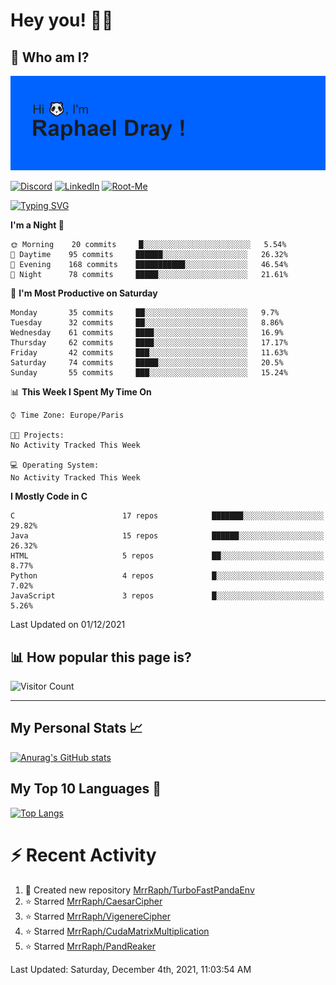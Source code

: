 # **Hey you! 👋🏼**

## **🔎 Who am I?**

<img src="https://github.com/MrrRaph/MrrRaph/blob/master/header.png?raw=true">

[![Discord](https://img.shields.io/badge/Discord-7289DA?style=for-the-badge&logo=discord&logoColor=white
)](https://discordapp.com/users/MrRaph#4214/)
[![LinkedIn](https://img.shields.io/badge/LinkedIn-0077B5?style=for-the-badge&logo=linkedin&logoColor=white)](https://www.linkedin.com/in/raphaeldray/)
[![Root-Me](https://img.shields.io/badge/dynamic/json?color=yellowgreen&label=Root-me%20Score&query=score&style=for-the-badge&url=https://raw.githubusercontent.com/MrrRaph/MrrRaph/master/root-me-stats.json&logoColor=white)](https://www.root-me.org/PandHacker)


[![Typing SVG](https://readme-typing-svg.herokuapp.com?font=glory&size=23&multiline=true&height=65&lines=CyberSecurity+Engineer+%F0%9F%92%BB;Freelance+Fullstack+Developer)](https://git.io/typing-svg)

<!--START_SECTION:waka-->
**I'm a Night 🦉** 

```text
🌞 Morning    20 commits     █░░░░░░░░░░░░░░░░░░░░░░░░   5.54% 
🌆 Daytime    95 commits     ██████░░░░░░░░░░░░░░░░░░░   26.32% 
🌃 Evening    168 commits    ███████████░░░░░░░░░░░░░░   46.54% 
🌙 Night      78 commits     █████░░░░░░░░░░░░░░░░░░░░   21.61%

```
📅 **I'm Most Productive on Saturday** 

```text
Monday       35 commits     ██░░░░░░░░░░░░░░░░░░░░░░░   9.7% 
Tuesday      32 commits     ██░░░░░░░░░░░░░░░░░░░░░░░   8.86% 
Wednesday    61 commits     ████░░░░░░░░░░░░░░░░░░░░░   16.9% 
Thursday     62 commits     ████░░░░░░░░░░░░░░░░░░░░░   17.17% 
Friday       42 commits     ███░░░░░░░░░░░░░░░░░░░░░░   11.63% 
Saturday     74 commits     █████░░░░░░░░░░░░░░░░░░░░   20.5% 
Sunday       55 commits     ███░░░░░░░░░░░░░░░░░░░░░░   15.24%

```


📊 **This Week I Spent My Time On** 

```text
⌚︎ Time Zone: Europe/Paris

🐱‍💻 Projects: 
No Activity Tracked This Week

💻 Operating System: 
No Activity Tracked This Week

```

**I Mostly Code in C** 

```text
C                        17 repos            ███████░░░░░░░░░░░░░░░░░░   29.82% 
Java                     15 repos            ██████░░░░░░░░░░░░░░░░░░░   26.32% 
HTML                     5 repos             ██░░░░░░░░░░░░░░░░░░░░░░░   8.77% 
Python                   4 repos             █░░░░░░░░░░░░░░░░░░░░░░░░   7.02% 
JavaScript               3 repos             █░░░░░░░░░░░░░░░░░░░░░░░░   5.26%

```



 Last Updated on 01/12/2021
<!--END_SECTION:waka-->

## **📊 How popular this page is?**

![Visitor Count](https://profile-counter.glitch.me/MrrRaph/count.svg)

---

## **My Personal Stats 📈**

[![Anurag's GitHub stats](https://github-readme-stats.vercel.app/api?username=mrrraph&count_private=true&show_icons=true&title_color=fff&text_color=fff&bg_color=30,36d1dc,904e95)](https://github.com/anuraghazra/github-readme-stats)

## **My Top 10 Languages 📣**

[![Top Langs](https://github-readme-stats.vercel.app/api/top-langs/?username=mrrraph&langs_count=10&layout=compact&hide=html,css&hide_title=true)](https://github.com/anuraghazra/github-readme-stats)


# **⚡ Recent Activity**

<!--RECENT_ACTIVITY:start-->
1. 📔 Created new repository [MrrRaph/TurboFastPandaEnv](https://github.com/MrrRaph/TurboFastPandaEnv)
2. ⭐ Starred [MrrRaph/CaesarCipher](https://github.com/MrrRaph/CaesarCipher)
3. ⭐ Starred [MrrRaph/VigenereCipher](https://github.com/MrrRaph/VigenereCipher)
4. ⭐ Starred [MrrRaph/CudaMatrixMultiplication](https://github.com/MrrRaph/CudaMatrixMultiplication)
5. ⭐ Starred [MrrRaph/PandReaker](https://github.com/MrrRaph/PandReaker)
<!--RECENT_ACTIVITY:end-->
<!--RECENT_ACTIVITY:last_update-->
Last Updated: Saturday, December 4th, 2021, 11:03:54 AM
<!--RECENT_ACTIVITY:last_update_end-->
